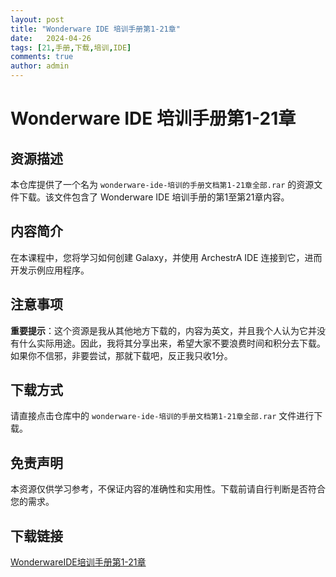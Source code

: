 ```yaml
---
layout: post
title: "Wonderware IDE 培训手册第1-21章"
date:   2024-04-26
tags: [21,手册,下载,培训,IDE]
comments: true
author: admin
---
```

# Wonderware IDE 培训手册第1-21章

## 资源描述

本仓库提供了一个名为 `wonderware-ide-培训的手册文档第1-21章全部.rar` 的资源文件下载。该文件包含了 Wonderware IDE 培训手册的第1至第21章内容。

## 内容简介

在本课程中，您将学习如何创建 Galaxy，并使用 ArchestrA IDE 连接到它，进而开发示例应用程序。

## 注意事项

**重要提示**：这个资源是我从其他地方下载的，内容为英文，并且我个人认为它并没有什么实际用途。因此，我将其分享出来，希望大家不要浪费时间和积分去下载。如果你不信邪，非要尝试，那就下载吧，反正我只收1分。

## 下载方式

请直接点击仓库中的 `wonderware-ide-培训的手册文档第1-21章全部.rar` 文件进行下载。

## 免责声明

本资源仅供学习参考，不保证内容的准确性和实用性。下载前请自行判断是否符合您的需求。

## 下载链接

[WonderwareIDE培训手册第1-21章](https://pan.quark.cn/s/1466b936609a)